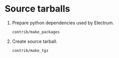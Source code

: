 Source tarballs
===============

1. Prepare python dependencies used by Electrum.

    ```
    contrib/make_packages
    ```

2. Create source tarball.

    ```
    contrib/make_tgz
    ```
